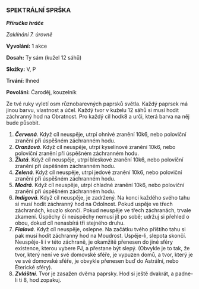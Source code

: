 ### SPEKTRÁLNÍ SPRŠKA

***Příručka hráče***

*Zaklínání 7. úrovně*

**Vyvolání:** 1 akce

**Dosah:** Ty sám (kužel 12 sáhů)

**Složky:** V, P

**Trvání:** Ihned

**Povolání:** Čaroděj, kouzelník

Ze tvé ruky vyletí osm různobarevných paprsků světla. Každý paprsek má jinou barvu, vlastnost a účel. Každý tvor v kuželu 12 sáhů si musí hodit záchranný hod na Obratnost. Pro každý cíl hodk8 a urči, která barva na něj bude působit.

 1. ***Červená***. Když cíl neuspěje, utrpí ohnivé zranění 10k6, nebo poloviční zranění při úspěšném záchranném hodu.
 2. ***Oranžová***. Když cíl neuspěje, utrpí kyselinové zranění 10k6, nebo  poloviční zranění při úspěšném záchranném hodu. 
 3. ***Žlutá***. Když cíl neuspěje, utrpí bleskové zranění 10k6, nebo  poloviční zranění při úspěšném záchranném hodu. 
 4. ***Zelená***.	Když cíl neuspěje, utrpí jedové zranění 10k6, nebo poloviční zranění při úspěšném záchranném hodu.
 5. ***Modrá***. Když cíl neuspěje, utrpí chladné zranění 10k6, nebo poloviční zranění při úspěšném záchranném hodu.
 6. ***Indigová***. Když cíl neuspěje, je zadržený. Na konci každého svého tahu si musí hodit záchranný hod na Odolnost. Pokud uspěje ve třech  záchranách, kouzlo skončí. Pokud neuspěje ve třech záchranách, trvale zkamení. Úspěchy či neúspěchy nemusí jít po sobě;  udržuj si přehled o obou, dokud cíl nenasbírá tři stejného druhu.
 7. ***Fialová***. Když cíl neuspěje, oslepne. Na začátku tvého příštího tahu si pak musí hodit	záchranný hod na Moudrost. Uspěje-li, slepota skončí. Neuspěje-li i v této záchraně, je okamžitě přenesen do jiné sféry existence, kterou vybere PJ, a přestane být slepý. (Obvykle je to tak, že tvor, který není ve své domovské sféře, je vypuzen domů, a tvor, který je ve své domovské sféře, je obvykle přenesen buď do Astrální, nebo Éterické sféry).
 8. ***Zvláštní***. Tvor je zasažen dvěma paprsky. Hod si ještě dvakrát, a padne-li ti 8, hod zopakuj.